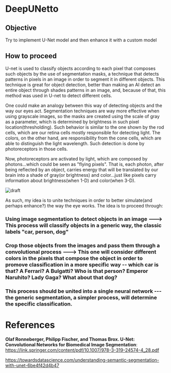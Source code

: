 # DeepUNetto

## Objective

Try to implement U-Net model and then enhance it with a custom model

## How to proceed

U-net is used to classify objects according to each pixel that composes such objects by the use of segmentation masks, a technique that detects patterns in pixels in an image in order to segment it in different objects. This technique is great for object detection, better than making an AI detect an entire object through shades patterns in an image, and, because of that, this method was used in U-net to detect different cells.

One could make an analogy between this way of detecting objects and the way our eyes act. Segmentation techniques are way more effective when using grayscale images, so the masks are created using the scale of gray as a parameter, which is determined by brightness in such pixel location(thresholding). Such behavior is similar to the one shown by the rod cells, which are our retina cells mostly responsible for detecting light. The colors, on the other hand, are responsibility from the cone cells, which are able to distinguish the light wavelength. Such detection is done by photoreceptors in those cells.

Now, photoreceptors are activated by light, which are composed by photons...which could be seen as "flying pixels". That is, each photon, after being reflected by an object, carries energy that will be translated by our brain into a shade of gray(or brightness) and color...just like pixels carry information about brightness(when 1-D) and color(when 3-D).


![draft](https://user-images.githubusercontent.com/28028007/184699574-210a70d1-5ec2-4494-89b8-c1a1ea5a1b21.png)


As such, my idea is to unite techniques in order to better simulate(and perhaps enhance?) the way the eye works. The idea is to proceed through:

### Using image segmentation to detect objects in an image ---> This process will classify objects in a generic way, the classic labels "car, person, dog"
### Crop those objects from the images and pass them through a convolutional process ---> This one will consider different colors in the pixels that compose the object in order to promove classification in a more specific way -- which car is that? A Ferrari? A Bulgatti? Who is that person? Emperor Naruhito? Lady Gaga? What about that dog?
### This process should be united into a single neural network --- the generic segmentation, a simpler process, will determine the specific classification.



# References

**Olaf Ronneberger, Philipp Fischer, and Thomas Brox. U-Net: Convolutional Networks for Biomedical Image Segmentation**: https://link.springer.com/content/pdf/10.1007/978-3-319-24574-4_28.pdf

https://towardsdatascience.com/understanding-semantic-segmentation-with-unet-6be4f42d4b47
